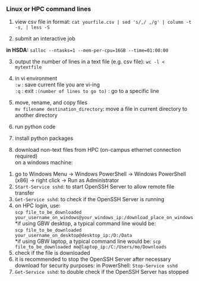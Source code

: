 ### Linux or HPC command lines 
1. view csv file in format: 
```cat yourfile.csv | sed 's/,/ ,/g' | column -t -s, | less -S```

2. submit an interactive job 

**in HSDA:**
```salloc --ntasks=1 --mem-per-cpu=16GB --time=01:00:00```

3. output the number of lines in a text file (e.g. csv file): 
```wc -l < mytextfile```

4. in vi environment  
```:w``` : save current file you are vi-ing  
```:q``` : exit 
```:(number of lines to go to)``` : go to a specific line  

5. move, rename, and copy files  
```mv filename destination_directory```: move a file in current directory to another directory  

6. run python code 

7. install python packages 

8. download non-text files from HPC (on-campus ethernet connection required)  
on a windows machine:  
1) go to Windows Menu -> Windows PowerShell -> Windows PowerShell (x86) -> right click -> Run as Administrator  
2) ```Start-Service sshd```: to start OpenSSH Server to allow remote file transfer    
3) ```Get-Service sshd```: to check if the OpenSSH Server is running  
4) on HPC login, use:  
```scp file_to_be_downloaded your_username_on_windows@your_windows_ip:/download_place_on_windows```  
*if using GBW desktop, a typical command line would be:  
```scp file_to_be_downloaded your_username_on_desktop@desktop_ip:/D:/Data```  
*if using GBW laptop, a typical command line would be: 
```scp file_to_be_downloaded mo@laptop_ip:/C:/Users/mo/Downloads```
5) check if the file is downloaded  
6) it is recommended to stop the OpenSSH Server after necessary download for security purposes: in PowerShell: ```Stop-Service sshd```  
7) ```Get-Service sshd```: to double check if the OpenSSH Server has stopped  
